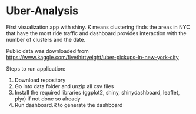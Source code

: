 # Uber-Analysis
First visualization app with shiny. K means clustering finds the areas in NYC that have the most ride traffic and dashboard provides interaction with the number of clusters and the date.

Public data was downloaded from https://www.kaggle.com/fivethirtyeight/uber-pickups-in-new-york-city

Steps to run application:
1. Download repository
2. Go into data folder and unzip all csv files
3. Install the required libraries (ggplot2, shiny, shinydashboard, leaflet, plyr) if not done so already
4. Run dashboard.R to generate the dashboard
